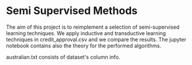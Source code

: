 # Semi Supervised Methods

The aim of this project is to reimplement a selection of semi-supervised learning techniques. We apply inductive and transductive learning techniques in credit_approval.csv and we compare the results. The jupyter notebook contains also the theory for the performed algorithms.
 
australian.txt consists of dataset's column info.



